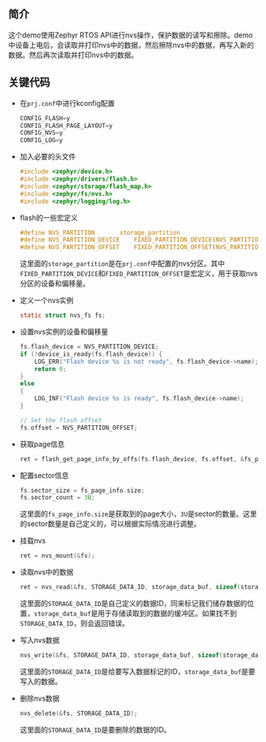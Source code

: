 ## 简介
这个demo使用Zephyr RTOS API进行nvs操作，保护数据的读写和擦除。demo中设备上电后，会读取并打印nvs中的数据，然后擦除nvs中的数据，再写入新的数据。然后再次读取并打印nvs中的数据。

## 关键代码
* 在`prj.conf`中进行kconfig配置
    ```c
    CONFIG_FLASH=y
    CONFIG_FLASH_PAGE_LAYOUT=y
    CONFIG_NVS=y
    CONFIG_LOG=y
    ```

* 加入必要的头文件
    ```c
    #include <zephyr/device.h>
    #include <zephyr/drivers/flash.h>
    #include <zephyr/storage/flash_map.h>
    #include <zephyr/fs/nvs.h>
    #include <zephyr/logging/log.h>
    ```

* flash的一些宏定义
    ```c
    #define NVS_PARTITION		storage_partition
    #define NVS_PARTITION_DEVICE	FIXED_PARTITION_DEVICE(NVS_PARTITION)
    #define NVS_PARTITION_OFFSET	FIXED_PARTITION_OFFSET(NVS_PARTITION)
    ```
    这里面的`storage_partition`是在`prj.conf`中配置的nvs分区。其中`FIXED_PARTITION_DEVICE`和`FIXED_PARTITION_OFFSET`是宏定义，用于获取nvs分区的设备和偏移量。

* 定义一个nvs实例
    ```c
    static struct nvs_fs fs;
    ```

* 设置nvs实例的设备和偏移量
    ```c
    fs.flash_device = NVS_PARTITION_DEVICE;
	if (!device_is_ready(fs.flash_device)) {
		LOG_ERR("Flash device %s is not ready", fs.flash_device->name);
		return 0;
	}
	else
	{
		LOG_INF("Flash device %s is ready", fs.flash_device->name);
	}

	// Set the flash offset
	fs.offset = NVS_PARTITION_OFFSET;

    ```

* 获取page信息
    ```c
    ret = flash_get_page_info_by_offs(fs.flash_device, fs.offset, &fs_page_info);
    ```

* 配置sector信息
    ```c
    fs.sector_size = fs_page_info.size;
	fs.sector_count = 3U;
    ```
    这里面的`fs_page_info.size`是获取到的page大小，`3U`是sector的数量。这里的sector数量是自己定义的，可以根据实际情况进行调整。

* 挂载nvs
    ```c
    ret = nvs_mount(&fs);
    ```

* 读取nvs中的数据
    ```c
    ret = nvs_read(&fs, STORAGE_DATA_ID, storage_data_buf, sizeof(storage_data_buf));
    ```
    这里面的`STORAGE_DATA_ID`是自己定义的数据ID，同来标记我们储存数据的位置，`storage_data_buf`是用于存储读取到的数据的缓冲区。如果找不到`STORAGE_DATA_ID`，则会返回错误。

* 写入nvs数据
    ```c
    nvs_write(&fs, STORAGE_DATA_ID, storage_data_buf, sizeof(storage_data_buf));
    ```
    这里面的`STORAGE_DATA_ID`是给要写入数据标记的ID，`storage_data_buf`是要写入的数据。

* 删除nvs数据
    ```c
    nvs_delete(&fs, STORAGE_DATA_ID);
    ```
    这里面的`STORAGE_DATA_ID`是要删除的数据的ID。
